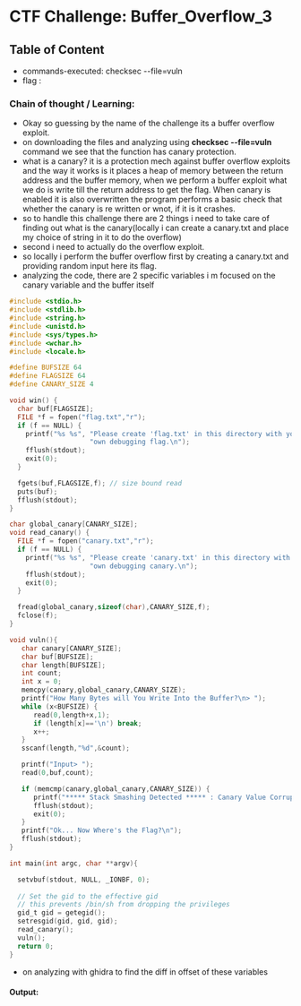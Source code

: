 # CTF Challenge: Buffer_Overflow_3

## Table of Content

- commands-executed:   checksec --file=vuln
- flag :


### Chain of thought / Learning:
- Okay so guessing by the name of the challenge its a buffer overflow exploit.
- on downloading the files and analyzing using **checksec --file=vuln** command we see that the function has canary protection.
- what is a canary? it is a protection mech against buffer overflow exploits and the way it works is it places a heap of memory between the return address and the buffer memory, when we perform a buffer exploit what we do is write till the return address to get the flag. When canary is enabled it is also overwritten the program performs a basic check that whether the canary is re written or wnot, if it is it crashes.
- so to handle this challenge there are 2 things i need to take care of finding out what is the canary(locally i can create a canary.txt and place my choice of string in it to do the overflow)
- second i need to actually do the overflow exploit.
- so locally i perform the buffer overflow first by creating a canary.txt and providing random input here its flag.
- analyzing the code, there are 2 specific variables i m focused on the canary variable and the buffer itself
```c
#include <stdio.h>
#include <stdlib.h>
#include <string.h>
#include <unistd.h>
#include <sys/types.h>
#include <wchar.h>
#include <locale.h>

#define BUFSIZE 64
#define FLAGSIZE 64
#define CANARY_SIZE 4

void win() {
  char buf[FLAGSIZE];
  FILE *f = fopen("flag.txt","r");
  if (f == NULL) {
    printf("%s %s", "Please create 'flag.txt' in this directory with your",
                    "own debugging flag.\n");
    fflush(stdout);
    exit(0);
  }

  fgets(buf,FLAGSIZE,f); // size bound read
  puts(buf);
  fflush(stdout);
}

char global_canary[CANARY_SIZE];
void read_canary() {
  FILE *f = fopen("canary.txt","r");
  if (f == NULL) {
    printf("%s %s", "Please create 'canary.txt' in this directory with your",
                    "own debugging canary.\n");
    fflush(stdout);
    exit(0);
  }

  fread(global_canary,sizeof(char),CANARY_SIZE,f);
  fclose(f);
}

void vuln(){
   char canary[CANARY_SIZE];
   char buf[BUFSIZE];
   char length[BUFSIZE];
   int count;
   int x = 0;
   memcpy(canary,global_canary,CANARY_SIZE);
   printf("How Many Bytes will You Write Into the Buffer?\n> ");
   while (x<BUFSIZE) {
      read(0,length+x,1);
      if (length[x]=='\n') break;
      x++;
   }
   sscanf(length,"%d",&count);

   printf("Input> ");
   read(0,buf,count);

   if (memcmp(canary,global_canary,CANARY_SIZE)) {
      printf("***** Stack Smashing Detected ***** : Canary Value Corrupt!\n"); // crash immediately
      fflush(stdout);
      exit(0);
   }
   printf("Ok... Now Where's the Flag?\n");
   fflush(stdout);
}

int main(int argc, char **argv){

  setvbuf(stdout, NULL, _IONBF, 0);
  
  // Set the gid to the effective gid
  // this prevents /bin/sh from dropping the privileges
  gid_t gid = getegid();
  setresgid(gid, gid, gid);
  read_canary();
  vuln();
  return 0;
}
```

- on analyzing with ghidra to find the diff in offset of these variables




#### Output:
```console

```
